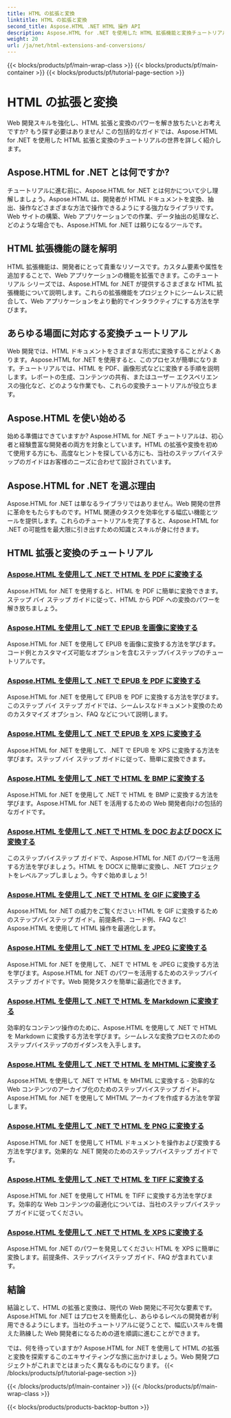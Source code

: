 ```yaml
---
title: HTML の拡張と変換
linktitle: HTML の拡張と変換
second_title: Aspose.HTML .NET HTML 操作 API
description: Aspose.HTML for .NET を使用した HTML 拡張機能と変換チュートリアルをご覧ください。これらの包括的なチュートリアルで Web 開発を最適化する方法を学習します。
weight: 20
url: /ja/net/html-extensions-and-conversions/
---
```


{{< blocks/products/pf/main-wrap-class >}}
{{< blocks/products/pf/main-container >}}
{{< blocks/products/pf/tutorial-page-section >}}

# HTML の拡張と変換


Web 開発スキルを強化し、HTML 拡張と変換のパワーを解き放ちたいとお考えですか? もう探す必要はありません! この包括的なガイドでは、Aspose.HTML for .NET を使用した HTML 拡張と変換のチュートリアルの世界を詳しく紹介します。

## Aspose.HTML for .NET とは何ですか?

チュートリアルに進む前に、Aspose.HTML for .NET とは何かについて少し理解しましょう。Aspose.HTML は、開発者が HTML ドキュメントを変換、抽出、操作などさまざまな方法で操作できるようにする強力なライブラリです。Web サイトの構築、Web アプリケーションでの作業、データ抽出の処理など、どのような場合でも、Aspose.HTML for .NET は頼りになるツールです。

## HTML 拡張機能の謎を解明

HTML 拡張機能は、開発者にとって貴重なリソースです。カスタム要素や属性を追加することで、Web アプリケーションの機能を拡張できます。このチュートリアル シリーズでは、Aspose.HTML for .NET が提供するさまざまな HTML 拡張機能について説明します。これらの拡張機能をプロジェクトにシームレスに統合して、Web アプリケーションをより動的でインタラクティブにする方法を学びます。

## あらゆる場面に対応する変換チュートリアル

Web 開発では、HTML ドキュメントをさまざまな形式に変換することがよくあります。Aspose.HTML for .NET を使用すると、このプロセスが簡単になります。チュートリアルでは、HTML を PDF、画像形式などに変換する手順を説明します。レポートの生成、コンテンツの共有、またはユーザー エクスペリエンスの強化など、どのような作業でも、これらの変換チュートリアルが役立ちます。

## Aspose.HTML を使い始める

始める準備はできていますか? Aspose.HTML for .NET チュートリアルは、初心者と経験豊富な開発者の両方を対象としています。HTML の拡張や変換を初めて使用する方にも、高度なヒントを探している方にも、当社のステップバイステップのガイドはお客様のニーズに合わせて設計されています。

## Aspose.HTML for .NET を選ぶ理由

Aspose.HTML for .NET は単なるライブラリではありません。Web 開発の世界に革命をもたらすものです。HTML 関連のタスクを効率化する幅広い機能とツールを提供します。これらのチュートリアルを完了すると、Aspose.HTML for .NET の可能性を最大限に引き出すための知識とスキルが身に付きます。

## HTML 拡張と変換のチュートリアル
### [Aspose.HTML を使用して .NET で HTML を PDF に変換する](./convert-html-to-pdf/)
Aspose.HTML for .NET を使用すると、HTML を PDF に簡単に変換できます。ステップ バイ ステップ ガイドに従って、HTML から PDF への変換のパワーを解き放ちましょう。
### [Aspose.HTML を使用して .NET で EPUB を画像に変換する](./convert-epub-to-image/)
Aspose.HTML for .NET を使用して EPUB を画像に変換する方法を学びます。コード例とカスタマイズ可能なオプションを含むステップバイステップのチュートリアルです。
### [Aspose.HTML を使用して .NET で EPUB を PDF に変換する](./convert-epub-to-pdf/)
Aspose.HTML for .NET を使用して EPUB を PDF に変換する方法を学びます。このステップ バイ ステップ ガイドでは、シームレスなドキュメント変換のためのカスタマイズ オプション、FAQ などについて説明します。
### [Aspose.HTML を使用して .NET で EPUB を XPS に変換する](./convert-epub-to-xps/)
Aspose.HTML for .NET を使用して、.NET で EPUB を XPS に変換する方法を学びます。ステップ バイ ステップ ガイドに従って、簡単に変換できます。
### [Aspose.HTML を使用して .NET で HTML を BMP に変換する](./convert-html-to-bmp/)
Aspose.HTML for .NET を使用して .NET で HTML を BMP に変換する方法を学びます。Aspose.HTML for .NET を活用するための Web 開発者向けの包括的なガイドです。
### [Aspose.HTML を使用して .NET で HTML を DOC および DOCX に変換する](./convert-html-to-doc-docx/)
このステップバイステップ ガイドで、Aspose.HTML for .NET のパワーを活用する方法を学びましょう。HTML を DOCX に簡単に変換し、.NET プロジェクトをレベルアップしましょう。今すぐ始めましょう!
### [Aspose.HTML を使用して .NET で HTML を GIF に変換する](./convert-html-to-gif/)
Aspose.HTML for .NET の威力をご覧ください: HTML を GIF に変換するためのステップバイステップ ガイド。前提条件、コード例、FAQ など! Aspose.HTML を使用して HTML 操作を最適化します。
### [Aspose.HTML を使用して .NET で HTML を JPEG に変換する](./convert-html-to-jpeg/)
Aspose.HTML for .NET を使用して、.NET で HTML を JPEG に変換する方法を学びます。Aspose.HTML for .NET のパワーを活用するためのステップバイステップ ガイドです。Web 開発タスクを簡単に最適化できます。
### [Aspose.HTML を使用して .NET で HTML を Markdown に変換する](./convert-html-to-markdown/)
効率的なコンテンツ操作のために、Aspose.HTML を使用して .NET で HTML を Markdown に変換する方法を学びます。シームレスな変換プロセスのためのステップバイステップのガイダンスを入手します。
### [Aspose.HTML を使用して .NET で HTML を MHTML に変換する](./convert-html-to-mhtml/)
Aspose.HTML を使用して .NET で HTML を MHTML に変換する - 効率的な Web コンテンツのアーカイブ化のためのステップバイステップ ガイド。Aspose.HTML for .NET を使用して MHTML アーカイブを作成する方法を学習します。
### [Aspose.HTML を使用して .NET で HTML を PNG に変換する](./convert-html-to-png/)
Aspose.HTML for .NET を使用して HTML ドキュメントを操作および変換する方法を学びます。効果的な .NET 開発のためのステップバイステップ ガイドです。
### [Aspose.HTML を使用して .NET で HTML を TIFF に変換する](./convert-html-to-tiff/)
Aspose.HTML for .NET を使用して HTML を TIFF に変換する方法を学びます。効率的な Web コンテンツの最適化については、当社のステップバイステップ ガイドに従ってください。
### [Aspose.HTML を使用して .NET で HTML を XPS に変換する](./convert-html-to-xps/)
Aspose.HTML for .NET のパワーを発見してください: HTML を XPS に簡単に変換します。前提条件、ステップバイステップ ガイド、FAQ が含まれています。

## 結論

結論として、HTML の拡張と変換は、現代の Web 開発に不可欠な要素です。Aspose.HTML for .NET はプロセスを簡素化し、あらゆるレベルの開発者が利用できるようにします。当社のチュートリアルに従うことで、幅広いスキルを備えた熟練した Web 開発者になるための道を順調に進むことができます。

では、何を待っていますか? Aspose.HTML for .NET を使用して HTML の拡張と変換を探索するこのエキサイティングな旅に出かけましょう。Web 開発プロジェクトがこれまでとはまったく異なるものになります。
{{< /blocks/products/pf/tutorial-page-section >}}

{{< /blocks/products/pf/main-container >}}
{{< /blocks/products/pf/main-wrap-class >}}

{{< blocks/products/products-backtop-button >}}
